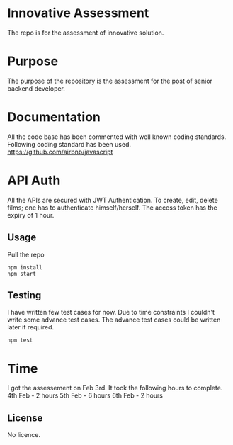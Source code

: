 # Innovative Assessment
The repo is for the assessment of innovative solution.

# Purpose
The purpose of the repository is the assessment for the post of senior backend developer.

# Documentation
All the code base has been commented with well known coding standards. Following coding standard has been used.
https://github.com/airbnb/javascript

# API Auth
All the APIs are secured with JWT Authentication. To create, edit, delete films; one has to authenticate himself/herself. The access token has the expiry of 1 hour.

## Usage
Pull the repo
```
npm install
npm start
```

## Testing
I have written few test cases for now. Due to time constraints I couldn't write some advance test cases. The advance test cases could be written later if required.
```
npm test
```

# Time
I got the assessement on Feb 3rd. It took the following hours to complete.
4th Feb - 2 hours
5th Feb - 6 hours
6th Feb - 2 hours

## License
No licence.
